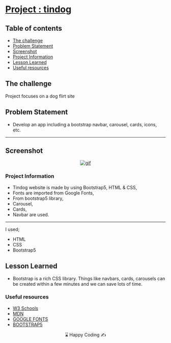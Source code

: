 # [Project : tindog](https://musatirgithub.github.io/tindog/)
## Table of contents

  - [The challenge](#the-challenge)
  - [Problem Statement](#problem-statement)
  - [Screenshot](#screenshot)
  - [Project Information](#project-information)
  - [Lesson Learned](#lesson-learned)
  - [Useful resources](#useful-resources)



## The challenge
Project focuses on a dog flirt site

## Problem Statement

- Develop an app including a bootstrap navbar, carousel, cards, icons, etc.
<hr>




## Screenshot
<p align="center">
<a href="https://portfolio-project-musatir.vercel.app/"><img src="portfolio-project.gif" alt="gif"></a>
</p>





### Project Information
- Tindog website is made by using Bootstrap5, HTML & CSS,
- Fonts are imported from Google Fonts,
- From bootstrap5 library, 
- Carousel,
- Cards,
- Navbar are used.



------
I used;
- HTML
- CSS
- Bootstrap5





## Lesson Learned

- Bootstrap is a rich CSS library. Things like navbars, cards, carousels can be created within a few minutes and we can save lots of time. 

### Useful resources

- [W3 Schools](https://www.w3schools.com/) 
- [MDN](https://developer.mozilla.org/en-US/) 
- [GOOGLE FONTS](https://fonts.google.com/) 
- [BOOTSTRAP5](https://getbootstrap.com/docs/5.0/getting-started/introduction/) 












<center> &#8987; Happy Coding  &#9997; </center>
